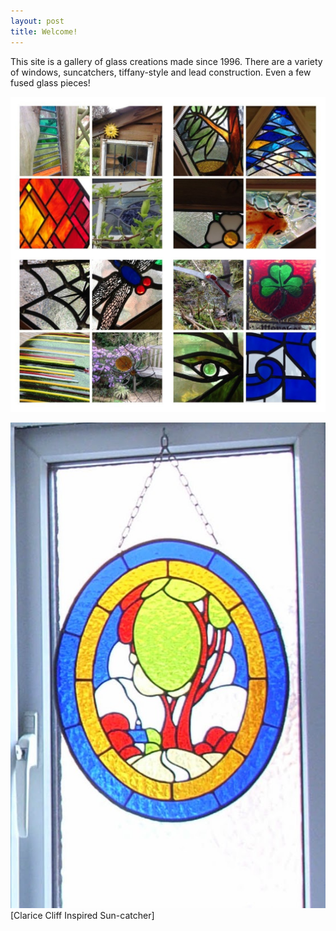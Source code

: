 ```yaml
---
layout: post
title: Welcome!
---
```


This site is a gallery of glass creations made since 1996. There are a variety of windows, suncatchers, tiffany-style and lead construction. Even a few fused glass pieces!

![Collage](https://github.com/Harrysdad2/Harrysdad2.github.io/blob/master/images/Collage.jpg)

![Clarice Cliff](https://github.com/Harrysdad2/Harrysdad2.github.io/blob/master/images/Loo%20window.jpg)[Clarice Cliff Inspired Sun-catcher]
